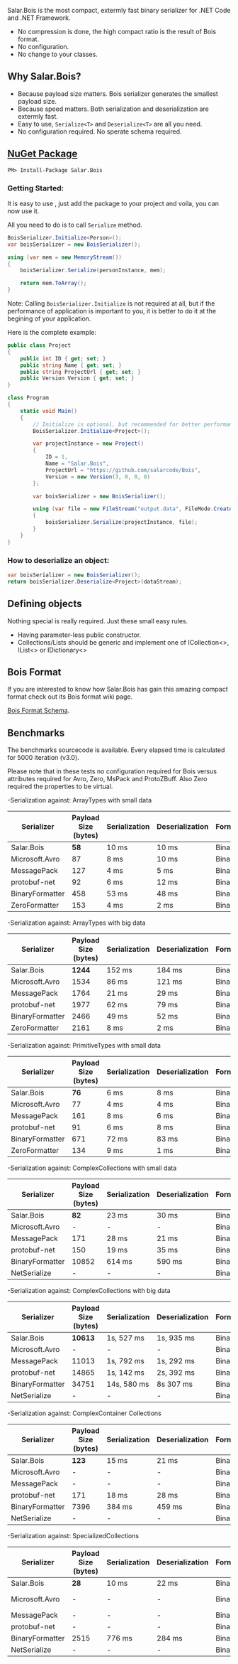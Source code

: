 Salar.Bois is the most compact, extermly fast binary serializer for .NET Code and .NET Framework.

* No compression is done, the high compact ratio is the result of Bois format.
* No configuration.
* No change to your classes.

## Why Salar.Bois?
* Because payload size matters. Bois serializer generates the smallest payload size.
* Because speed matters. Both serialization and deserialization are extermly fast.
* Easy to use, `Serialize<T>` and `Deserialize<T>` are all you need.
* No configuration required. No sperate schema required. 

## [NuGet Package](https://www.nuget.org/packages/Salar.Bois)
```
PM> Install-Package Salar.Bois
```

### Getting Started:
It is easy to use , just add the package to your project and voila, you can now use it.

All you need to do is to call `Serialize` method.
```csharp
BoisSerializer.Initialize<Person>();
var boisSerializer = new BoisSerializer();

using (var mem = new MemoryStream())
{
	boisSerializer.Serialize(personInstance, mem);

	return mem.ToArray();
}
```
Note: Calling `BoisSerializer.Initialize` is not required at all, but if the performance of application is important to you, it is better to do it at the begining of your application.

Here is the complete example:
```csharp
public class Project
{
	public int ID { get; set; }
	public string Name { get; set; }
	public string ProjectUrl { get; set; }
	public Version Version { get; set; }
}

class Program
{
	static void Main()
	{
		// Initialize is optional, but recommended for better performance
		BoisSerializer.Initialize<Project>();

		var projectInstance = new Project()
		{
			ID = 1,
			Name = "Salar.Bois",
			ProjectUrl = "https://github.com/salarcode/Bois",
			Version = new Version(3, 0, 0, 0)
		};

		var boisSerializer = new BoisSerializer();

		using (var file = new FileStream("output.data", FileMode.CreateNew))
		{
			boisSerializer.Serialize(projectInstance, file);
		}
	}
}
```
### How to deserialize an object:
```csharp
var boisSerializer = new BoisSerializer();
return boisSerializer.Deserialize<Project>(dataStream);
```

## Defining objects
Nothing special is really required. Just these small easy rules.

* Having parameter-less public constructor.
* Collections/Lists should be generic and implement one of ICollection<>, IList<> or IDictionary<>

## Bois Format
If you are interested to know how Salar.Bois has gain this amazing compact format check out its Bois format wiki page.

[Bois Format Schema](https://github.com/salarcode/Bois/wiki/Bois-Schema-Specs).

## Benchmarks

The benchmarks sourcecode is available. Every elapsed time is calculated for 5000 iteration (v3.0).

Please note that in these tests no configuration required for Bois versus attributes required for Avro, Zero, MsPack and ProtoZBuff. Also Zero required the properties to be virtual.

-Serialization against: ArrayTypes with small data

Serializer | 	Payload Size (bytes)  | Serialization | Deserialization | Format | Note
------------ | ------------ | ------------ | ------------ | ------------ | ------------
Salar.Bois |	**58** |	10 ms |	10 ms |	Binary 	 
Microsoft.Avro |	87 |	8 ms |	10 ms |	Binary 	 
MessagePack |	127 |	4 ms |	5 ms |	Binary 	 
protobuf-net| 	92 |	6 ms |	12 ms |	Binary 	 
BinaryFormatter |	458 |	53 ms| 	48 ms |	Binary 	 
ZeroFormatter |	153 |	4 ms |	2 ms |	Binary 	 


-Serialization against: ArrayTypes with big data

Serializer | 	Payload Size (bytes)  | Serialization | Deserialization | Format | Note
------------ | ------------ | ------------ | ------------ | ------------ | ------------
Salar.Bois |	**1244** |	152 ms |	184 ms |	Binary 	 
Microsoft.Avro |	1534 |	86 ms |	121 ms |	Binary 	 
MessagePack |	1764 |	21 ms |	29 ms |	Binary 	 
protobuf-net| 	1977 |	62 ms |	79 ms |	Binary 	 
BinaryFormatter |	2466 |	49 ms| 	52 ms |	Binary 	 
ZeroFormatter |	2161 |	8 ms |	2 ms |	Binary 	 


-Serialization against: PrimitiveTypes with small data

Serializer | 	Payload Size (bytes)  | Serialization | Deserialization | Format | Note
------------ | ------------ | ------------ | ------------ | ------------ | ------------
Salar.Bois |	**76** |	6 ms |	8 ms |	Binary 	 
Microsoft.Avro |	77 |	4 ms |	4 ms |	Binary 	 
MessagePack |	161 |	8 ms |	6 ms |	Binary 	 
protobuf-net| 	91 |	6 ms |	8 ms |	Binary 	 
BinaryFormatter |	671 |	72 ms| 	83 ms |	Binary 	 
ZeroFormatter |	134 |	9 ms |	1 ms |	Binary 


-Serialization against: ComplexCollections with small data

Serializer | 	Payload Size (bytes)  | Serialization | Deserialization | Format | Note
------------ | ------------ | ------------ | ------------ | ------------ | ------------
Salar.Bois |	**82** |	23 ms |	30 ms |	Binary 	 
Microsoft.Avro |	- |	- |	- |	Binary 	| Error
MessagePack |	171 |	28 ms |	21 ms |	Binary 	 
protobuf-net| 	150 |	19 ms |	35 ms |	Binary 	 
BinaryFormatter |	10852 |	614 ms| 	590 ms |	Binary 	 
NetSerialize |	- |	- |	- |	Binary |    Error


-Serialization against: ComplexCollections with big data

Serializer | 	Payload Size (bytes)  | Serialization | Deserialization | Format | Note
------------ | ------------ | ------------ | ------------ | ------------ | ------------
Salar.Bois |	**10613** |	1s, 527 ms |	1s, 935 ms |	Binary 	 
Microsoft.Avro |	- |	- |	- |	Binary 	 |   Error
MessagePack |	11013 |	1s, 792 ms |  1s, 292 ms |	Binary 	 
protobuf-net| 	14865 |	1s, 142 ms |	2s, 392 ms |	Binary 	 
BinaryFormatter |	34751 |	14s, 580 ms| 	8s 307 ms |	Binary 	 
NetSerialize |	- |	- |	- |	Binary |    Failed

-Serialization against: ComplexContainer Collections

Serializer | 	Payload Size (bytes)  | Serialization | Deserialization | Format | Note
------------ | ------------ | ------------ | ------------ | ------------ | ------------
Salar.Bois |	**123** |	15 ms |	21 ms |	Binary 	 
Microsoft.Avro | - |	- |	- |	Binary | Error
MessagePack |	- |	- |	- |	Binary |    Error
protobuf-net| 171 |	18 ms |	28 ms |	Binary 
BinaryFormatter |	7396 |	384  ms| 	459  ms |	Binary 	 
NetSerialize | - |	- |	- |	Binary |    Error


-Serialization against: SpecializedCollections

Serializer | 	Payload Size (bytes)  | Serialization | Deserialization | Format | Note
------------ | ------------ | ------------ | ------------ | ------------ | ------------
Salar.Bois |	**28** |	10  ms |	22 ms |	Binary 	 
Microsoft.Avro | - | - | - | Binary | Invalid Result
MessagePack | - | - | - | Binary | Error
protobuf-net| - | - | - |	Binary | Error
BinaryFormatter | 2515 | 776 ms | 284 ms |	Binary 	 
NetSerialize | - | - | - |	Binary | Error

